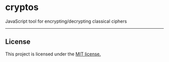 # cryptos
JavaScript tool for encrypting/decrypting classical ciphers

---

## License
This project is licensed under the [MIT license.](https://opensource.org/licenses/MIT)

